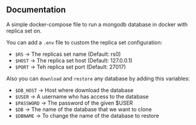 ## Documentation
A simple docker-compose file to run a mongodb database in docker with replica set on.

You can add a `.env` file to custom the replica set configuration:
- `$RS` -> The replicas set name (Default: rs0)
- `$HOST` -> The replica set host (Default: 127.0.0.1)
- `$PORT` -> Teh replica set port (Default: 27017)

Also you can `download` and `restore` any database by adding this variables:
- `$DB_HOST` -> Host where download the database
- `$USER` -> A username who has access to the database
- `$PASSWORD` -> The password of the given $USER
- `$DB` -> The name of the database that we want to clone
- `$DBNAME` -> To change the name of the database to restore
